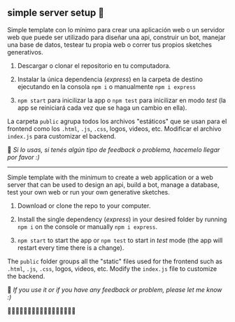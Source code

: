 ## simple server setup 💭

Simple template con lo mínimo para crear una aplicación web o un servidor web que puede ser utilizado para diseñar una api, construir un bot, manejar una base de datos, testear tu propia web o correr tus propios sketches generativos.

1. Descargar o clonar el repositorio en tu computadora.

2. Instalar la única dependencia (*express*) en la carpeta de destino ejecutando en la consola `npm i` o manualmente `npm i express`

3. `npm start` para inicilizar la app o `npm test` para inicilizar en modo *test* (la app se reiniciará cada vez que se haga un cambio en ella).

La carpeta `public` agrupa todos los archivos "estáticos" que se usan para el frontend como los `.html`, `.js`, `.css`, logos, videos, etc.
Modificar el archivo `index.js` para customizar el backend.


:wave: *Si lo usas, si tenés algún tipo de feedback o problema, hacemelo llegar por favor :)*

---


Simple template with the minimum to create a web application or a web server that can be used to design an api, build a bot, manage a database, test your own web or run your own generative sketches.

1. Download or clone the repo to your computer.

2. Install the single dependency (*express*) in your desired folder by running `npm i` on the console or manually `npm i express`.

3. `npm start` to start the app or `npm test` to start in *test* mode (the app will restart every time there is a change).

The `public` folder groups all the "static" files used for the frontend such as `.html`, `.js`, `.css`, logos, videos, etc.
Modify the `index.js` file to customize the backend.


:wave: *If you use it or if you have any feedback or problem, please let me know :)*

:dizzy::dizzy::dizzy::dizzy::dizzy::dizzy::dizzy::dizzy::dizzy::dizzy::dizzy::dizzy::dizzy::dizzy::dizzy::dizzy::dizzy: